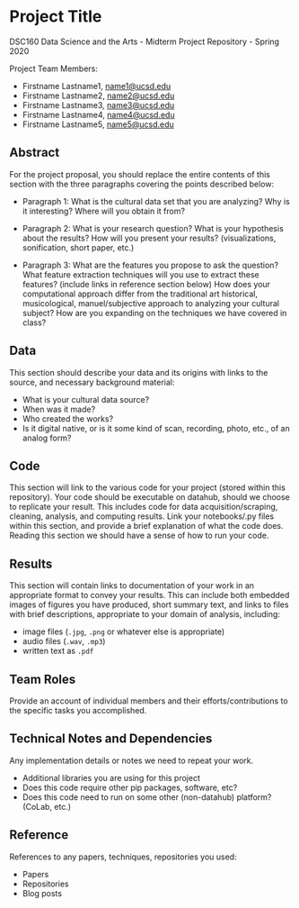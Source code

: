 # Project Title

DSC160 Data Science and the Arts - Midterm Project Repository - Spring 2020

Project Team Members: 
- Firstname Lastname1, name1@ucsd.edu
- Firstname Lastname2, name2@ucsd.edu
- Firstname Lastname3, name3@ucsd.edu
- Firstname Lastname4, name4@ucsd.edu
- Firstname Lastname5, name5@ucsd.edu

## Abstract

For the project proposal, you should replace the entire contents of this section with the three paragraphs covering the points described below:

- Paragraph 1: What is the cultural data set that you are analyzing? Why is it interesting? Where will you obtain it from? 

- Paragraph 2: What is your research question? What is your hypothesis about the results? How will you present your results? (visualizations, sonification, short paper, etc.)

- Paragraph 3: What are the features you propose to ask the question? What feature extraction techniques will you use to extract these features? (include links in reference section below) How does your computational approach differ from the traditional art historical, musicological, manuel/subjective approach to analyzing your cultural subject? How are you expanding on the techniques we have covered in class?

## Data

This section should describe your data and its origins with links to the source, and necessary background material:
- What is your cultural data source? 
- When was it made? 
- Who created the works? 
- Is it digital native, or is it some kind of scan, recording, photo, etc., of an analog form? 

## Code

This section will link to the various code for your project (stored within this repository). Your code should be executable on datahub, should we choose to replicate your result. This includes code for data acquisition/scraping, cleaning, analysis, and computing results. Link your notebooks/.py files within this section, and provide a brief explanation of what the code does. Reading this section we should have a sense of how to run your code.

## Results

This section will contain links to documentation of your work in an appropriate format to convey your results. This can include both embedded images of figures you have produced, short summary text, and links to files with brief descriptions, appropriate to your domain of analysis, including:
- image files (`.jpg`, `.png` or whatever else is appropriate)
- audio files (`.wav`, `.mp3`)
- written text as `.pdf`

## Team Roles

Provide an account of individual members and their efforts/contributions to the specific tasks you accomplished.

## Technical Notes and Dependencies

Any implementation details or notes we need to repeat your work. 
- Additional libraries you are using for this project
- Does this code require other pip packages, software, etc?
- Does this code need to run on some other (non-datahub) platform? (CoLab, etc.)

## Reference

References to any papers, techniques, repositories you used:
- Papers
- Repositories
- Blog posts
